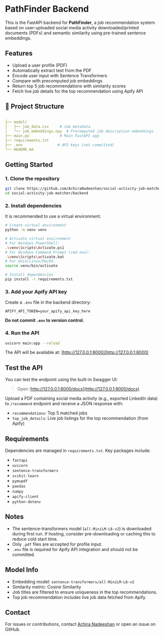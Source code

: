 # PathFinder Backend

This is the FastAPI backend for **PathFinder**, a job recommendation system based on user-uploaded social media activity downloaded/printed documents (PDFs) and semantic similarity using pre-trained sentence embeddings.


## Features

- Upload a user profile (PDF)
- Automatically extract text from the PDF
- Encode user input with Sentence Transformers
- Compare with precomputed job embeddings
- Return top 5 job recommendations with similarity scores
- Fetch live job details for the top recommendation using Apify API



## 📁 Project Structure

```yaml
.
├── model/
│   ├── job_data.csv     # Job metadata
│   └── job_embeddings.npy  # Precomputed job description embeddings
├── main.py              # Main FastAPI app
├── requirements.txt
├── .env                # API keys (not committed)
└── README.md
```



## Getting Started

### 1. Clone the repository

```bash
git clone https://github.com/AchiraNadeeshan/social-activity-job-matcher.git
cd social-activity-job-matcher/backend
```

### 2. Install dependencies

It is recommended to use a virtual environment.

```bash
# Create virtual environment
python -m venv venv

# Activate virtual environment
# For Windows PowerShell:
.\venv\Scripts\Activate.ps1
# For Windows Command Prompt (cmd.exe):
.\venv\Scripts\activate.bat
# For Unix/Linux/MacOS:
source venv/bin/activate

# Install dependencies
pip install -r requirements.txt
```

### 3. Add your Apify API key

Create a `.env` file in the backend directory:

```
APIFY_API_TOKEN=your_apify_api_key_here
```

**Do not commit `.env` to version control.**

### 4. Run the API

```bash
uvicorn main:app --reload
```

The API will be available at: [http://127.0.0.1:8000](http://127.0.0.1:8000)



## Test the API

You can test the endpoint using the built-in Swagger UI:

> Open [http://127.0.0.1:8000/docs](http://127.0.0.1:8000/docs)

Upload a PDF containing social media activity (e.g., exported LinkedIn data) to `/recommend` endpoint and receive a JSON response with:

- `recommendations`: Top 5 matched jobs
- `top_job_details`: Live job listings for the top recommendation (from Apify)



## Requirements

Dependencies are managed in `requirements.txt`. Key packages include:

- `fastapi`
- `uvicorn`
- `sentence-transformers`
- `scikit-learn`
- `pymupdf`
- `pandas`
- `numpy`
- `apify-client`
- `python-dotenv`



## Notes

- The sentence-transformers model (`all-MiniLM-L6-v2`) is downloaded during first run. If hosting, consider pre-downloading or caching this to reduce cold start time.
- Only `.pdf` files are accepted for profile input.
- `.env` file is required for Apify API integration and should not be committed.



## Model Info

* Embedding model: `sentence-transformers/all-MiniLM-L6-v2`
* Similarity metric: Cosine Similarity
* Job titles are filtered to ensure uniqueness in the top recommendations.
* Top job recommendation includes live job data fetched from Apify.



## Contact

For issues or contributions, contact [Achira Nadeeshan](mailto:hrachiranadeeshan@gmail.com) or open an issue on GitHub.